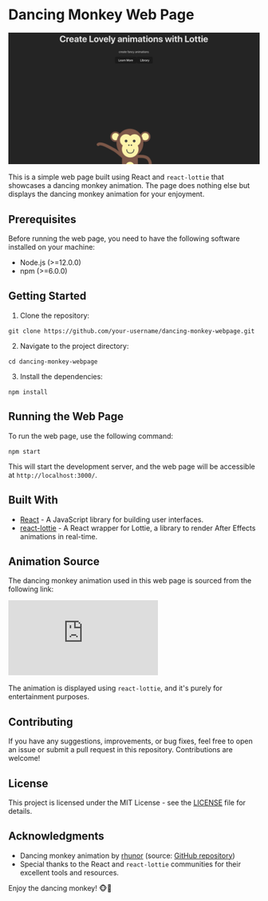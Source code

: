 # Dancing Monkey Web Page

![Dancing Monkey](https://raw.githubusercontent.com/rhunor/react-animate/main/image/Screenshot%202023-08-01%20at%2012.21.20%20PM.png)

This is a simple web page built using React and `react-lottie` that showcases a dancing monkey animation. The page does nothing else but displays the dancing monkey animation for your enjoyment.

## Prerequisites

Before running the web page, you need to have the following software installed on your machine:

- Node.js (>=12.0.0)
- npm (>=6.0.0)

## Getting Started

1. Clone the repository:

```
git clone https://github.com/your-username/dancing-monkey-webpage.git
```

2. Navigate to the project directory:

```
cd dancing-monkey-webpage
```

3. Install the dependencies:

```
npm install
```

## Running the Web Page

To run the web page, use the following command:

```
npm start
```

This will start the development server, and the web page will be accessible at `http://localhost:3000/`.

## Built With

- [React](https://reactjs.org/) - A JavaScript library for building user interfaces.
- [react-lottie](https://www.npmjs.com/package/lottie-react) - A React wrapper for Lottie, a library to render After Effects animations in real-time.

## Animation Source

The dancing monkey animation used in this web page is sourced from the following link:

![Dancing Monkey Animation](https://raw.githubusercontent.com/rhunor/react-animate/main/animation/dancing-monkey.json)

The animation is displayed using `react-lottie`, and it's purely for entertainment purposes.

## Contributing

If you have any suggestions, improvements, or bug fixes, feel free to open an issue or submit a pull request in this repository. Contributions are welcome!

## License

This project is licensed under the MIT License - see the [LICENSE](LICENSE) file for details.

## Acknowledgments

- Dancing monkey animation by [rhunor](https://github.com/rhunor) (source: [GitHub repository](https://github.com/rhunor/react-animate))
- Special thanks to the React and `react-lottie` communities for their excellent tools and resources.

Enjoy the dancing monkey! 🐵💃
